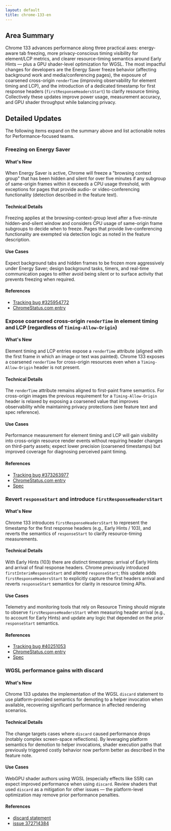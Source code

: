 ```yaml
---
layout: default
title: chrome-133-en
---
```


## Area Summary

Chrome 133 advances performance along three practical axes: energy-aware tab freezing, more privacy-conscious timing visibility for element/LCP metrics, and clearer resource-timing semantics around Early Hints — plus a GPU shader-level optimization for WGSL. The most impactful changes for developers are the Energy Saver freeze behavior (affecting background work and media/conferencing pages), the exposure of coarsened cross-origin `renderTime` (improving observability for element timing and LCP), and the introduction of a dedicated timestamp for first response headers (`firstResponseHeadersStart`) to clarify resource timing. Collectively these updates improve power usage, measurement accuracy, and GPU shader throughput while balancing privacy.

## Detailed Updates

The following items expand on the summary above and list actionable notes for Performance-focused teams.

### Freezing on Energy Saver

#### What's New
When Energy Saver is active, Chrome will freeze a "browsing context group" that has been hidden and silent for over five minutes if any subgroup of same-origin frames within it exceeds a CPU usage threshold, with exceptions for pages that provide audio- or video-conferencing functionality (detection described in the feature text).

#### Technical Details
Freezing applies at the browsing-context-group level after a five-minute hidden-and-silent window and considers CPU usage of same-origin frame subgroups to decide when to freeze. Pages that provide live-conferencing functionality are exempted via detection logic as noted in the feature description.

#### Use Cases
Expect background tabs and hidden frames to be frozen more aggressively under Energy Saver; design background tasks, timers, and real-time communication pages to either avoid being silent or to surface activity that prevents freezing when required.

#### References
- [Tracking bug #325954772](https://issues.chromium.org/issues/325954772)
- [ChromeStatus.com entry](https://chromestatus.com/feature/5158599457767424)

### Expose coarsened cross-origin `renderTime` in element timing and LCP (regardless of `Timing-Allow-Origin`)

#### What's New
Element timing and LCP entries expose a `renderTime` attribute (aligned with the first frame in which an image or text was painted). Chrome 133 exposes a coarsened `renderTime` for cross-origin resources even when a `Timing-Allow-Origin` header is not present.

#### Technical Details
The `renderTime` attribute remains aligned to first-paint frame semantics. For cross-origin images the previous requirement for a `Timing-Allow-Origin` header is relaxed by exposing a coarsened value that improves observability while maintaining privacy protections (see feature text and spec reference).

#### Use Cases
Performance measurement for element timing and LCP will gain visibility into cross-origin resource render events without requiring header changes on third-party assets; expect lower precision (coarsened timestamps) but improved coverage for diagnosing perceived paint timing.

#### References
- [Tracking bug #373263977](https://issues.chromium.org/issues/373263977)
- [ChromeStatus.com entry](https://chromestatus.com/feature/5128261284397056)
- [Spec](https://w3c.github.io/paint-timing/#mark-paint-timing)

### Revert `responseStart` and introduce `firstResponseHeadersStart`

#### What's New
Chrome 133 introduces `firstResponseHeadersStart` to represent the timestamp for the first response headers (e.g., Early Hints / 103), and reverts the semantics of `responseStart` to clarify resource-timing measurements.

#### Technical Details
With Early Hints (103) there are distinct timestamps: arrival of Early Hints and arrival of final response headers. Chrome previously introduced `firstInterimResponseStart` and altered `responseStart`; this update adds `firstResponseHeadersStart` to explicitly capture the first headers arrival and reverts `responseStart` semantics for clarity in resource timing APIs.

#### Use Cases
Telemetry and monitoring tools that rely on Resource Timing should migrate to observe `firstResponseHeadersStart` when measuring header arrival (e.g., to account for Early Hints) and update any logic that depended on the prior `responseStart` semantics.

#### References
- [Tracking bug #40251053](https://issues.chromium.org/issues/40251053)
- [ChromeStatus.com entry](https://chromestatus.com/feature/5158830722514944)
- [Spec](https://w3c.github.io/resource-timing/#dom-performanceresourcetiming-finalresponseheadersstart)

### WGSL performance gains with discard

#### What's New
Chrome 133 updates the implementation of the WGSL `discard` statement to use platform-provided semantics for demoting to a helper invocation when available, recovering significant performance in affected rendering scenarios.

#### Technical Details
The change targets cases where `discard` caused performance drops (notably complex screen-space reflections). By leveraging platform semantics for demotion to helper invocations, shader execution paths that previously triggered costly behavior now perform better as described in the feature note.

#### Use Cases
WebGPU shader authors using WGSL (especially effects like SSR) can expect improved performance when using `discard`. Review shaders that used `discard` as a mitigation for other issues — the platform-level optimization may remove prior performance penalties.

#### References
- [discard statement](https://gpuweb.github.io/gpuweb/wgsl/#discard-statement)
- [issue 372714384](https://issues.chromium.org/372714384)
